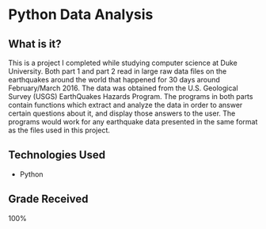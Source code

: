 # Python Data Analysis

## What is it? 
This is a project I completed while studying computer science at Duke University. Both part 1 and part 2 read in large raw data files on the earthquakes around the world that happened for 30 days around February/March 2016. The data was obtained from the U.S. Geological Survey (USGS) EarthQuakes Hazards Program. The programs in both parts contain functions which extract and analyze the data in order to answer certain questions about it, and display those answers to the user. The programs would work for any earthquake data presented in the same format as the files used in this project. 

## Technologies Used
* Python

## Grade Received
100%

